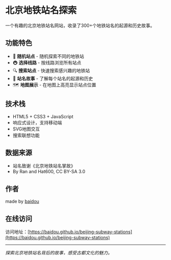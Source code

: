# 北京地铁站名探索

一个有趣的北京地铁站名网站，收录了300+个地铁站名的起源和历史故事。

## 功能特色

- 🎲 **随机站点** - 随机探索不同的地铁站
- 🚇 **选择线路** - 按线路浏览所有站点
- 🔍 **搜索站点** - 快速搜索感兴趣的地铁站
- 📖 **站名故事** - 了解每个站名的起源和历史
- 🗺️ **地图展示** - 在地图上高亮显示站点位置

## 技术栈

- HTML5 + CSS3 + JavaScript
- 响应式设计，支持移动端
- SVG地图交互
- 搜索联想功能

## 数据来源

- 站名致谢《北京地铁站名掌故》
- By Ran and Hat600, CC BY-SA 3.0

## 作者

made by [baidou](https://baidou.work)

## 在线访问

访问地址：[https://baidou.github.io/beijing-subway-stations](https://baidou.github.io/beijing-subway-stations)

---

*探索北京地铁站名背后的故事，感受古都文化的魅力。*
